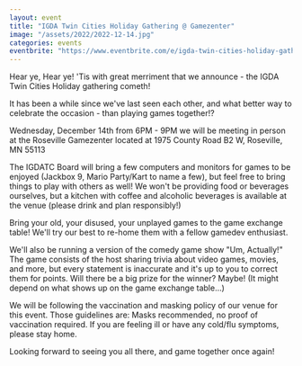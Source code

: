 ```yaml
---
layout: event
title: "IGDA Twin Cities Holiday Gathering @ Gamezenter"
image: "/assets/2022/2022-12-14.jpg"
categories: events
eventbrite: "https://www.eventbrite.com/e/igda-twin-cities-holiday-gathering-gamezenter-tickets-474283614057?aff=ebdsoporgprofile"
---
```


Hear ye, Hear ye! 'Tis with great merriment that we announce - the IGDA Twin Cities Holiday gathering cometh!

It has been a while since we've last seen each other, and what better way to celebrate the occasion - than playing games together!?

Wednesday, December 14th from 6PM - 9PM we will be meeting in person at the Roseville Gamezenter located at 1975 County Road B2 W, Roseville, MN 55113

The IGDATC Board will bring a few computers and monitors for games to be enjoyed (Jackbox 9, Mario Party/Kart to name a few), but feel free to bring things to play with others as well! We won't be providing food or beverages ourselves, but a kitchen with coffee and alcoholic beverages is available at the venue (please drink and plan responsibly!)

Bring your old, your disused, your unplayed games to the game exchange table! We'll try our best to re-home them with a fellow gamedev enthusiast.

We'll also be running a version of the comedy game show "Um, Actually!" The game consists of the host sharing trivia about video games, movies, and more, but every statement is inaccurate and it's up to you to correct them for points. Will there be a big prize for the winner? Maybe! (It might depend on what shows up on the game exchange table...)

We will be following the vaccination and masking policy of our venue for this event. Those guidelines are: Masks recommended, no proof of vaccination required. If you are feeling ill or have any cold/flu symptoms, please stay home.

Looking forward to seeing you all there, and game together once again!

